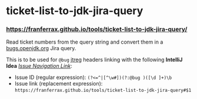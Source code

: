 # ticket-list-to-jdk-jira-query

### https://franferrax.github.io/tools/ticket-list-to-jdk-jira-query/

Read ticket numbers from the query string and convert them in a [bugs.openjdk.org](https://bugs.openjdk.org) Jira query.

This is to be used for `@bug` [jtreg](https://openjdk.org/jtreg) headers linking with the following **IntelliJ Idea** [_Issue Navigation Link_](https://www.jetbrains.com/help/idea/settings-version-control-issue-navigation.html):

* Issue ID (regular expression): `(?<=^|[^\w#])(?:@bug )([\d ]+)\b`
* Issue link (replacement expression): `https://franferrax.github.io/tools/ticket-list-to-jdk-jira-query#$1`
